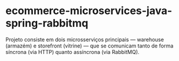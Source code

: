 # ecommerce-microservices-java-spring-rabbitmq
Projeto consiste em dois microsserviços principais — warehouse (armazém) e storefront (vitrine) — que se comunicam tanto de forma síncrona (via HTTP) quanto assíncrona (via RabbitMQ).
